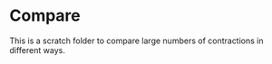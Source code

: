 
Compare
=======

This is a scratch folder to compare large numbers of contractions in different ways.
